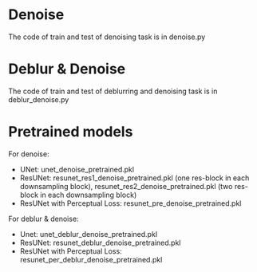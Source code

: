 # Denoise
The code of train and test of denoising task is in denoise.py

# Deblur & Denoise
The code of train and test of deblurring and denoising task is in deblur_denoise.py

# Pretrained models
For denoise:
* UNet: unet_denoise_pretrained.pkl
* ResUNet: resunet_res1_denoise_pretrained.pkl (one res-block in each downsampling block), resunet_res2_denoise_pretrained.pkl (two res-block in each downsampling block)
* ResUNet with Perceptual Loss: resunet_pre_denoise_pretrained.pkl

For deblur & denoise:
* Unet: unet_deblur_denoise_pretrained.pkl
* ResUNet: resunet_deblur_denoise_pretrained.pkl
* ResUNet with Perceptual Loss: resunet_per_deblur_denoise_pretrained.pkl

